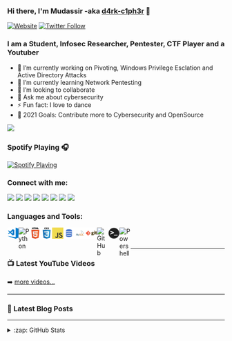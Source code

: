 ### Hi there, I'm Mudassir -aka [d4rk-c1ph3r][website] 👋

[![Website](https://img.shields.io/website?label=My%20Blog&style=for-the-badge&url=https%3A%2F%2Fgr33nm0nk2802.github.io)](https://gr33nm0nk2802.github.io)
[![Twitter Follow](https://img.shields.io/twitter/follow/gr33nm0nk2802?color=1DA1F2&logo=twitter&style=for-the-badge)](https://twitter.com/intent/follow?original_referer=https%3A%2F%2Fgithub.com%2Fgr33nm0nk2802&screen_name=gr33nm0nk2802)

### I am a Student, Infosec Researcher, Pentester, CTF Player and a Youtuber 
<!--
**d4rk-c1ph3r/d4rk-c1ph3r** is a ✨ _special_ ✨ repository because its `README.md` (this file) appears on your GitHub profile.
-->
- 🔭 I’m currently working on Pivoting, Windows Privilege Esclation and Active Directory Attacks
- 🌱 I’m currently learning Network Pentesting 
- 👯 I’m looking to collaborate 
- 💬 Ask me about cybersecurity
- ⚡ Fun fact: I love to dance
- 🥅 2021 Goals: Contribute more to Cybersecurity and OpenSource

![](https://komarev.com/ghpvc/?username=d4rk-c1ph3r&style=flat-square)

### Spotify Playing 🎧

[<img src="https://now-playing-codestackr.vercel.app/api/spotify-playing" alt="Spotify Playing" width="350" />](https://open.spotify.com/user/swyqyimdc12jajde4vpwd2x1b)

### Connect with me:

[<img src="https://img.shields.io/website?style=for-the-badge&url=https%3A%2F%2Fgr33nm0nk2802.github.io" />][website]
[<img src="https://img.shields.io/badge/LinkedIn-0077B5?style=for-the-badge&logo=linkedin&logoColor=white" />][linkedin]
[<img src="https://img.shields.io/badge/Gmail-D14836?style=for-the-badge&logo=gmail&logoColor=white"/>][gmail]
[<img src="https://img.shields.io/badge/Twitter-1DA1F2?style=for-the-badge&logo=twitter&logoColor=white" />][twitter]
[<img src="https://img.shields.io/badge/WhatsApp-25D366?style=for-the-badge&logo=whatsapp&logoColor=white" />][whatsapp]
[<img src="https://img.shields.io/badge/Telegram-2CA5E0?style=for-the-badge&logo=telegram&logoColor=white" />][telegram]
[<img src="https://img.shields.io/badge/YouTube-FF0000?style=for-the-badge&logo=youtube&logoColor=white" />][youtube]
[<img src="https://img.shields.io/badge/Instagram-E4405F?style=for-the-badge&logo=instagram&logoColor=white" />][instagram]
<br />

### Languages and Tools:

<img align="left" alt="Visual Studio Code" width="26px" src="https://raw.githubusercontent.com/github/explore/80688e429a7d4ef2fca1e82350fe8e3517d3494d/topics/visual-studio-code/visual-studio-code.png" />
<img align="left" alt="Python" width="26px" src="https://raw.githubusercontent.com/rahul-jha98/README_icons/main/language_and_tools/square/python/python.png" />
<img align="left" alt="HTML5" width="26px" src="https://raw.githubusercontent.com/github/explore/80688e429a7d4ef2fca1e82350fe8e3517d3494d/topics/html/html.png" />
<img align="left" alt="CSS3" width="26px" src="https://raw.githubusercontent.com/github/explore/80688e429a7d4ef2fca1e82350fe8e3517d3494d/topics/css/css.png" />
<img align="left" alt="JavaScript" width="26px" src="https://raw.githubusercontent.com/github/explore/80688e429a7d4ef2fca1e82350fe8e3517d3494d/topics/javascript/javascript.png" />
<img align="left" alt="SQL" width="26px" src="https://raw.githubusercontent.com/github/explore/80688e429a7d4ef2fca1e82350fe8e3517d3494d/topics/sql/sql.png" />
<img align="left" alt="MySQL" width="26px" src="https://raw.githubusercontent.com/github/explore/80688e429a7d4ef2fca1e82350fe8e3517d3494d/topics/mysql/mysql.png" />
<img align="left" alt="Git" width="26px" src="https://raw.githubusercontent.com/github/explore/80688e429a7d4ef2fca1e82350fe8e3517d3494d/topics/git/git.png" />
<img align="left" alt="GitHub" width="26px" src="https://github.githubassets.com/images/modules/logos_page/Octocat.png" />
<img align="left" alt="Terminal" width="26px" src="https://raw.githubusercontent.com/github/explore/80688e429a7d4ef2fca1e82350fe8e3517d3494d/topics/terminal/terminal.png" />
<img align="left" alt="Powershell" width="26px" src="https://raw.githubusercontent.com/PowerShell/PowerShell/master/assets/ps_black_64.svg" />
<br />
<br />

---

### 📺 Latest YouTube Videos

<!-- YOUTUBE:START -->
<!-- [Fancy Burger Menu Button - Animated CSS Effects (2021)](https://www.youtube.com/watch?v=6HS8owNMCb4)
- [YouTube Rewind 2020 - Web Dev Edition!](https://www.youtube.com/watch?v=F9ON_E6-y1E)
- ["Glassmorphism" Frosted Glass Credit Card Form with Validation | HTML, CSS, JavaScript](https://www.youtube.com/watch?v=jEa9YyRqE1U)
- [STOP Declaring IDs!?! JavaScript Global Variables Best Practices](https://www.youtube.com/watch?v=cve1gYV7jWk)
- [This is ALL you NEED to Become a Web Developer Today (2021)](https://www.youtube.com/watch?v=LTwFX-hitQo) -->
<!-- YOUTUBE:END -->

➡️ [more videos...](https://youtube.com/codestackr)

---

### 📕 Latest Blog Posts

<!-- BLOG-POST-LIST:START -->
<!-- [Microinteractions: Password Validation Animation](https://dev.to/codestackr/microinteractions-password-validation-animation-5629) -->
<!-- BLOG-POST-LIST:END -->


---


<details>
  <summary>:zap: GitHub Stats</summary>
  <img align="left" alt="GitHub Stats" src="https://github-readme-stats.d4rk-c1ph3r.vercel.app/api?username=d4rk-c1ph3r&show_icons=true&hide_border=true" />
</details>

[website]: https://gr33nm0nk2802.github.io
[whatsapp]: https://wa.me/9875575784
[telegram]: https://t.me/gr33nm0nk2802
[twitter]: https://twitter.com/gr33nm0nk2802
[gmail]: mailto:sm2315@cse.jgec.ac.in
[youtube]: https://youtube.com/
[instagram]: https://instagram.com/d4rk_c1ph3r
[linkedin]: https://linkedin.com/in/gr33nm0nk2802
[programmingplaylist]: https://www.youtube.com/
